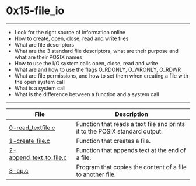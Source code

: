 # 0x15-file_io
---
- Look for the right source of information online
- How to create, open, close, read and write files
- What are file descriptors
- What are the 3 standard file descriptors, what are their purpose and what are their POSIX names
- How to use the I/O system calls open, close, read and write
- What are and how to use the flags O_RDONLY, O_WRONLY, O_RDWR
- What are file permissions, and how to set them when creating a file with the open system call
- What is a system call
- What is the difference between a function and a system call
---
| File | Description |
| --- | --- |
| [0-read_textfile.c]() | Function that reads a text file and prints it to the POSIX standard output.|
| [1-create_file.c]() | Function that creates a file. |
| [2-append_text_to_file.c]() | Function that appends text at the end of a file.|
| [3-cp.c]() | Program that copies the content of a file to another file. |
